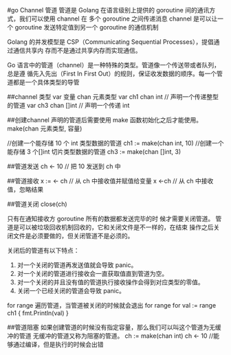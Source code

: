 #go Channel 管道
管道是 Golang 在语言级别上提供的 goroutine 间的通讯方式，我们可以使用 channel 在 多个 goroutine 之间传递消息
channel 是可以让一个 goroutine 发送特定值到另一个 goroutine 的通信机制

Golang 的并发模型是 CSP（Communicating Sequential Processes），提倡通过通信共享内 存而不是通过共享内存而实现通信。

Go 语言中的管道（channel）是一种特殊的类型。管道像一个传送带或者队列，
总是遵 循先入先出（First In First Out）的规则，保证收发数据的顺序。每一个管道都是一个具体类型的导管

##channel 类型
var 变量 chan 元素类型
var ch1 chan int // 声明一个传递整型的管道 
var ch3 chan []int // 声明一个传递 int

##创建channel
声明的管道后需要使用 make 函数初始化之后才能使用。
make(chan 元素类型, 容量)

//创建一个能存储 10 个 int 类型数据的管道 
ch1 := make(chan int, 10) 
//创建一个能存储 3 个[]int 切片类型数据的管道 
ch3 :=  make(chan []int, 3)

##管道发送
ch <- 10 // 把 10 发送到 ch 中

##管道接收
x := <- ch // 从 ch 中接收值并赋值给变量 
x <-ch // 从 ch 中接收值，忽略结果

##管道关闭
close(ch)

只有在通知接收方 goroutine 所有的数据都发送完毕的时 候才需要关闭管道。
管道是可以被垃圾回收机制回收的，它和关闭文件是不一样的，在结束 操作之后关闭文件是必须要做的，但关闭管道不是必须的。

关闭后的管道有以下特点： 
1. 对一个关闭的管道再发送值就会导致 panic。 
2. 对一个关闭的管道进行接收会一直获取值直到管道为空。
3. 对一个关闭的并且没有值的管道执行接收操作会得到对应类型的零值。 
4. 关闭一个已经关闭的管道会导致 panic。


for range 遍历管道，当管道被关闭的时候就会退出 for range
for val := range ch1 { fmt.Println(val) }

##管道阻塞
如果创建管道的时候没有指定容量，那么我们可以叫这个管道为无缓冲的管道 无缓冲的管道又称为阻塞的管道。
ch := make(chan int)
ch <- 10  //能够通过编译，但是执行的时候会出错




